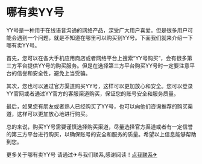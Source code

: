 # 哪有卖YY号

YY号是一种用于在线语音沟通的网络产品，深受广大用户喜爱。但是很多用户可能会遇到一个问题，就是不知道在哪里可以购买到YY号。下面我们就来介绍一下哪有卖YY号。

首先，您可以在各大手机应用商店或者网络平台上搜索“YY号购买”，会有很多第三方平台提供YY号的购买服务。但是在选择第三方平台购买YY号时一定要注意平台的信誉和安全性，避免上当受骗。

其次，您也可以通过官方渠道购买YY号，这样可以更加放心和安全。您可以登录YY官网或者通过YY官方的客服渠道购买，保证您的账号安全和服务质量。

最后，如果您有朋友或者熟人已经购买了YY号，也可以向他们咨询推荐的购买渠道，这样可以更加放心地进行购买。

总的来说，购买YY号需要谨慎选择购买渠道，尽量选择官方渠道或者有一定信誉的第三方平台进行购买，以确保账号的安全和服务的质量。希望以上信息能够帮助到您。

更多关于哪有卖YY号 请通过✈与我们联系,感谢阅读！[点我联系✈](https://ac.k02.cc)